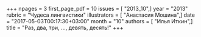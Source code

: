 +++
npages = 3
first_page_pdf = 10
issues = [ "2013_10",]
year = "2013"
rubric = "Чудеса лингвистики"
illustrators = [ "Анастасия Мошина",]
date = "2017-05-03T00:17:30+03:00"
month = "10"
authors = [ "Илья Иткин",]
title = "Раз, два, три, ..., девять, десять!"
+++
